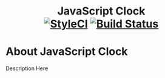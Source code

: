 # <div align="center">JavaScript Clock <br/>[![StyleCI](https://github.styleci.io/repos/139052195/shield?branch=master)](https://github.styleci.io/repos/139052195) [![Build Status](https://travis-ci.org/oketafred/js-clock.svg?branch=master)](https://travis-ci.org/oketafred/js-clock)</div>

# About JavaScript Clock
Description Here


